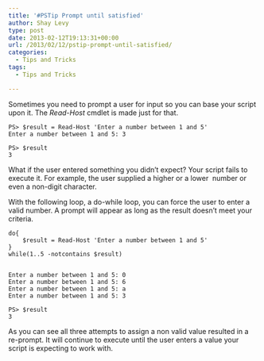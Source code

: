 ```yaml
---
title: '#PSTip Prompt until satisfied'
author: Shay Levy
type: post
date: 2013-02-12T19:13:31+00:00
url: /2013/02/12/pstip-prompt-until-satisfied/
categories:
  - Tips and Tricks
tags:
  - Tips and Tricks

---
```

Sometimes you need to prompt a user for input so you can base your script upon it. The _Read-Host_ cmdlet is made just for that.

```
PS> $result = Read-Host 'Enter a number between 1 and 5'
Enter a number between 1 and 5: 3

PS> $result
3
```

What if the user entered something you didn&#8217;t expect? Your script fails to execute it. For example, the user supplied a higher or a lower  number or even a non-digit character.

With the following loop, a do-while loop, you can force the user to enter a valid number. A prompt will appear as long as the result doesn&#8217;t meet your criteria.

```
do{
    $result = Read-Host 'Enter a number between 1 and 5'
}
while(1..5 -notcontains $result)


Enter a number between 1 and 5: 0
Enter a number between 1 and 5: 6
Enter a number between 1 and 5: a
Enter a number between 1 and 5: 3

PS> $result
3
```

As you can see all three attempts to assign a non valid value resulted in a re-prompt. It will continue to execute until the user enters a value your script is expecting to work with.